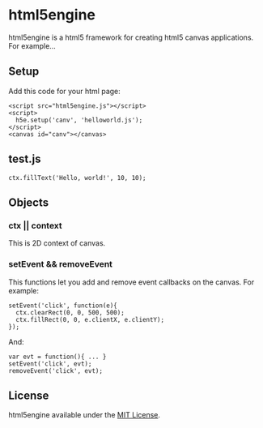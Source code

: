 # html5engine
html5engine is a html5 framework for creating html5 canvas applications. For example...

## Setup
Add this code for your html page:

    <script src="html5engine.js"></script>
    <script>
      h5e.setup('canv', 'helloworld.js');
    </script>
    <canvas id="canv"></canvas>
    
## test.js

    ctx.fillText('Hello, world!', 10, 10);
  
## Objects

### ctx || context
This is 2D context of canvas.

### setEvent && removeEvent
This functions let you add and remove event callbacks on the canvas. For example:

    setEvent('click', function(e){
      ctx.clearRect(0, 0, 500, 500);
      ctx.fillRect(0, 0, e.clientX, e.clientY);
    });
  
And:
  
    var evt = function(){ ... }
    setEvent('click', evt);
    removeEvent('click', evt);
  
## License
html5engine available under the <a href="http://en.wikipedia.org/wiki/MIT_License">MIT License</a>.